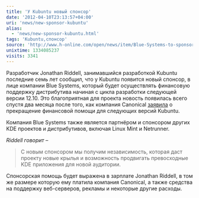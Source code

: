 ```yaml
---
title: 'У Kubuntu новый спонсор'
date: '2012-04-10T23:13:57+04:00'
uri: 'news/new-sponsor-kubuntu'
alias: 
  - 'news/new-sponsor-kubuntu.html'
tags: 'Kubuntu,спонсор'
source: 'http://www.h-online.com/open/news/item/Blue-Systems-to-sponsor-Kubuntu-1518345.html'
unixtime: 1334085237
visits: 3341
---
```

Разработчик Jonathan Riddell, занимавшийся разработкой Kubuntu последние семь лет сообщил, что у Kubuntu появится новый спонсор, в лице компании Blue Systems, который будет осуществлять финансовую поддержку дистрибутива начиная с цикла разработки следующей версии 12.10. Это благоприятная для проекта новость появилась всего спустя два месяца после того, как компания Canonical [заявила](news/not-support-kubuntu) о прекращение финансовой помощи для следующих версий Kubuntu.

Компания Blue Systems также является партнёром и спонсором других KDE проектов и дистрибутивов, включая Linux Mint и Netrunner.

*Riddell говорит –*

> С новым спонсором мы получим независимость, которая даст проекту новые крылья и возможность продвигать превосходные KDE приложения для новой аудитории.

Спонсорская помощь будет выражена в зарплате Jonathan Riddell, в том же размере которую ему платила компания Canonical, а также средства на поддержку веб-серверов, рекламы и некоторые другие расходы.

